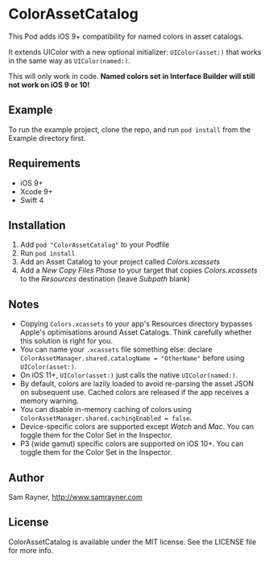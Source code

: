 # ColorAssetCatalog

This Pod adds iOS 9+ compatibility for named colors in asset catalogs.

It extends UIColor with a new optional initializer: `UIColor(asset:)` that works in the same way as `UIColor(named:)`.

This will only work in code. **Named colors set in Interface Builder will still not work on iOS 9 or 10!**

## Example

To run the example project, clone the repo, and run `pod install` from the Example directory first.

## Requirements

- iOS 9+
- Xcode 9+
- Swift 4

## Installation

1. Add  `pod "ColorAssetCatalog"` to your Podfile
2. Run `pod install`
3. Add an Asset Catalog to your project called _Colors.xcassets_
4. Add a _New Copy Files Phase_ to your target that copies _Colors.xcassets_ to the _Resources_ destination (leave _Subpath_ blank)

## Notes

- Copying `Colors.xcassets` to your app's Resources directory bypasses Apple's optimisations around Asset Catalogs. Think carefully whether this solution is right for you.
- You can name your `.xcassets` file something else: declare `ColorAssetManager.shared.catalogName = "OtherName"` before using `UIColor(asset:)`.
- On iOS 11+, `UIColor(asset:)` just calls the native `UIColor(named:)`.
- By default, colors are lazily loaded to avoid re-parsing the asset JSON on subsequent use. Cached colors are released if the app receives a memory warning.
- You can disable in-memory caching of colors using `ColorAssetManager.shared.cachingEnabled = false`.
- Device-specific colors are supported except _Watch_ and _Mac_. You can toggle them for the Color Set in the Inspector.
- P3 (wide gamut) specific colors are supported on iOS 10+. You can toggle them for the Color Set in the Inspector.

## Author

Sam Rayner, <http://www.samrayner.com>

## License

ColorAssetCatalog is available under the MIT license. See the LICENSE file for more info.

[tw]: http://twitter.com/samrayner
